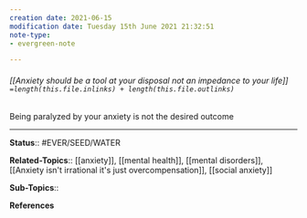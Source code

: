 ```yaml
---
creation date: 2021-06-15
modification date: Tuesday 15th June 2021 21:32:51
note-type: 
- evergreen-note

---
```


###### [[Anxiety should be a tool at your disposal not an impedance to your life]] `=length(this.file.inlinks) + length(this.file.outlinks)`

Being paralyzed by your anxiety is not the desired outcome

---

**Status**:: #EVER/SEED/WATER 

**Related-Topics**:: [[anxiety]], [[mental health]], [[mental disorders]], [[Anxiety isn't irrational it's just overcompensation]], [[social anxiety]]
	
**Sub-Topics**::
	
**References**